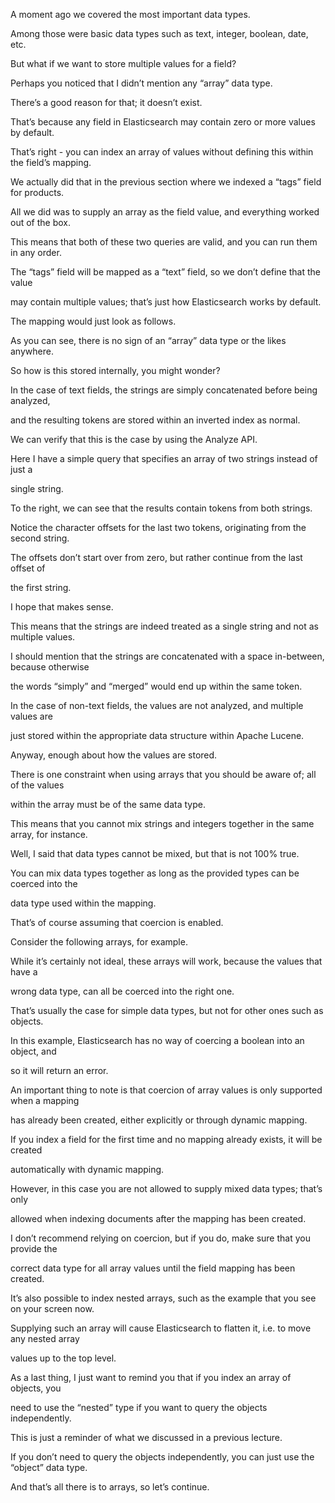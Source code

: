 A moment ago we covered the most important data types.

Among those were basic data types such as text, integer, boolean, date, etc.

But what if we want to store multiple values for a field?

Perhaps you noticed that I didn’t mention any “array” data type.

There’s a good reason for that; it doesn’t exist.

That’s because any field in Elasticsearch may contain zero or more values by default.

That’s right - you can index an array of values without defining this within the field’s mapping.

We actually did that in the previous section where we indexed a “tags” field for products.

All we did was to supply an array as the field value, and everything worked out of the box.

This means that both of these two queries are valid, and you can run them in any order.

The “tags” field will be mapped as a “text” field, so we don’t define that the value

may contain multiple values; that’s just how Elasticsearch works by default.

The mapping would just look as follows.

As you can see, there is no sign of an “array” data type or the likes anywhere.

So how is this stored internally, you might wonder?

In the case of text fields, the strings are simply concatenated before being analyzed,

and the resulting tokens are stored within an inverted index as normal.

We can verify that this is the case by using the Analyze API.

Here I have a simple query that specifies an array of two strings instead of just a

single string.

To the right, we can see that the results contain tokens from both strings.

Notice the character offsets for the last two tokens, originating from the second string.

The offsets don’t start over from zero, but rather continue from the last offset of

the first string.

I hope that makes sense.

This means that the strings are indeed treated as a single string and not as multiple values.

I should mention that the strings are concatenated with a space in-between, because otherwise

the words “simply” and “merged” would end up within the same token.

In the case of non-text fields, the values are not analyzed, and multiple values are

just stored within the appropriate data structure within Apache Lucene.

Anyway, enough about how the values are stored.

There is one constraint when using arrays that you should be aware of; all of the values

within the array must be of the same data type.

This means that you cannot mix strings and integers together in the same array, for instance.

Well, I said that data types cannot be mixed, but that is not 100% true.

You can mix data types together as long as the provided types can be coerced into the

data type used within the mapping.

That’s of course assuming that coercion is enabled.

Consider the following arrays, for example.

While it’s certainly not ideal, these arrays will work, because the values that have a

wrong data type, can all be coerced into the right one.

That’s usually the case for simple data types, but not for other ones such as objects.

In this example, Elasticsearch has no way of coercing a boolean into an object, and

so it will return an error.

An important thing to note is that coercion of array values is only supported when a mapping

has already been created, either explicitly or through dynamic mapping.

If you index a field for the first time and no mapping already exists, it will be created

automatically with dynamic mapping.

However, in this case you are not allowed to supply mixed data types; that’s only

allowed when indexing documents after the mapping has been created.

I don’t recommend relying on coercion, but if you do, make sure that you provide the

correct data type for all array values until the field mapping has been created.

It’s also possible to index nested arrays, such as the example that you see on your screen now.

Supplying such an array will cause Elasticsearch to flatten it, i.e. to move any nested array

values up to the top level.

As a last thing, I just want to remind you that if you index an array of objects, you

need to use the “nested” type if you want to query the objects independently.

This is just a reminder of what we discussed in a previous lecture.

If you don’t need to query the objects independently, you can just use the “object” data type.

And that’s all there is to arrays, so let’s continue.


